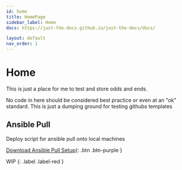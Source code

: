 ```yaml
---
id: home
title: HomePage
sidebar_label: Home
docs: https://just-the-docs.github.io/just-the-docs/docs/

layout: default
nav_order: 1
---
```


# Home

This is just a place for me to test and store odds and ends.

No code in here should be considered best practice or even at an "ok" standard. This is just a dumping ground for testing githubs templates

## Ansible Pull

Deploy script for ansible pull onto local machines

[Download Ansible Pull Setup](resources/ansible.sh){: .btn .btn-purple }

WIP
{: .label .label-red }